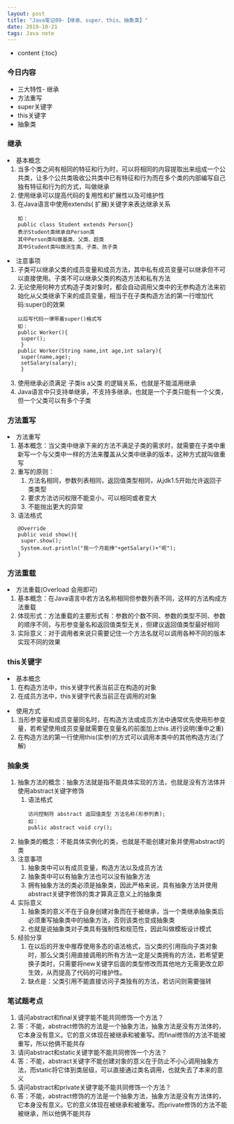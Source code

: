 ```yaml
---  
layout: post  
title: "Java笔记09-【继承、super、this、抽象类】"  
date: 2019-10-21  
tags: Java note  
---  
```


* content
{:toc}




### 今日内容 
- 三大特性- 继承 
- 方法重写
- super关键字
- this关键字
- 抽象类

### 继承
  <li>基本概念
    <ol>
      <li>当多个类之间有相同的特征和行为时，可以将相同的内容提取出来组成一个公共类，让多个公共类吸收公共类中已有特征和行为而在多个类的内部编写自己独有特征和行为的方式，叫做继承</li>
      <li>使用继承可以提高代码的复用性和扩展性以及可维护性</li>
      <li>在Java语言中使用extends(
 扩展)关键字来表达继承关系
        <div class="language-java highlighter-rouge"><div class="highlight"><pre class="highlight"><code><span class="err">如：</span>
<span class="kd">public</span> <span class="kd">class</span> <span class="nc">Student</span> <span class="kd">extends</span> <span class="nc">Person</span><span class="o">{}</span>
<span class="err">表示</span><span class="n">Student</span><span class="err">类继承自</span><span class="n">Person</span><span class="err">类</span>
<span class="err">其中</span><span class="n">Person</span><span class="err">类叫做基类、父类、超类</span>
<span class="err">其中</span><span class="n">Student</span><span class="err">类叫做派生类、子类、孩子类</span>
</code></pre></div>        </div>
      </li>
    </ol>
  </li>
  <li>注意事项
    <ol>
      <li>子类可以继承父类的成员变量和成员方法，其中私有成员变量可以继承但不可以直接使用。子类不可以继承父类的构造方法和私有方法</li>
      <li>无论使用何种方式构造子类对象时，都会自动调用父类中的无参构造方法来初始化从父类继承下来的成员变量，相当于在子类构造方法的第一行增加代码:super()的效果
        <div class="language-java highlighter-rouge"><div class="highlight"><pre class="highlight"><code><span class="err">以后写代码一律带着</span><span class="kd">super</span><span class="o">()</span><span class="err">格式写</span>
<span class="err">如：</span>
<span class="kd">public</span> <span class="nf">Worker</span><span class="o">(){</span>
 <span class="kd">super</span><span class="o">();</span>
 <span class="o">}</span>
<span class="kd">public</span> <span class="nf">Worker</span><span class="o">(</span><span class="nc">String</span> <span class="n">name</span><span class="o">,</span><span class="kt">int</span> <span class="n">age</span><span class="o">,</span><span class="kt">int</span> <span class="n">salary</span><span class="o">){</span>
 <span class="kd">super</span><span class="o">(</span><span class="n">name</span><span class="o">,</span><span class="n">age</span><span class="o">);</span>
 <span class="n">setSalary</span><span class="o">(</span><span class="n">salary</span><span class="o">);</span>
 <span class="o">}</span>  
</code></pre></div>        </div>
      </li>
      <li>使用继承必须满足 子类is a父类 的逻辑关系，也就是不能滥用继承</li>
      <li>Java语言中只支持单继承，不支持多继承，也就是一个子类只能有一个父类，但一个父类可以有多个子类</li>
    </ol>
  </li>
  
  

### 方法重写

  <li>方法重写
    <ol>
      <li>基本概念：当父类中继承下来的方法不满足子类的需求时，就需要在子类中重新写一个与父类中一样的方法来覆盖从父类中继承的版本，这种方式就叫做重写</li>
      <li>重写的原则：
        <ol>
          <li>方法名相同，参数列表相同，返回值类型相同，从jdk1.5开始允许返回子类类型</li>
          <li>要求方法访问权限不能变小，可以相同或者变大</li>
          <li>不能抛出更大的异常</li>
        </ol>
      </li>
      <li>语法格式
        <div class="language-java highlighter-rouge"><div class="highlight"><pre class="highlight"><code><span class="nd">@Override</span>
<span class="kd">public</span> <span class="kt">void</span> <span class="nf">show</span><span class="o">(){</span>
 <span class="kd">super</span><span class="o">.</span><span class="na">show</span><span class="o">();</span>
 <span class="nc">System</span><span class="o">.</span><span class="na">out</span><span class="o">.</span><span class="na">println</span><span class="o">(</span><span class="s">"我一个月能挣"</span><span class="o">+</span><span class="n">getSalary</span><span class="o">()+</span><span class="s">"呢"</span><span class="o">);</span>
<span class="o">}</span>
</code></pre></div>        </div>
      </li>
    </ol>
  </li>

### 方法重载
<li>方法重载(Overload 会用即可)
    <ol>
      <li>基本概念：在Java语言中若方法名称相同但参数列表不同，这样的方法构成方法重载</li>
      <li>体现形式：方法重载的主要形式有：参数的个数不同、参数的类型不同、参数的顺序不同，与形参变量名和返回值类型无关，但建议返回值类型最好相同</li>
      <li>实际意义：对于调用者来说只需要记住一个方法名就可以调用各种不同的版本实现不同的效果</li>
    </ol>
  </li>
  
  
### this关键字
  <li>基本概念
    <ol>
      <li>在构造方法中，this关键字代表当前正在构造的对象</li>
      <li>在成员方法中，this关键字代表当前正在调用的对象</li>
    </ol>
  </li>
  <li>使用方式
    <ol>
      <li>当形参变量和成员变量同名时，在构造方法或成员方法中通常优先使用形参变量，若希望使用成员变量就需要在变量名的前面加上this.进行说明(重中之重)</li>
      <li>在构造方法的第一行使用this(实参)的方式可以调用本类中的其他构造方法(了解)</li>
    </ol>
  </li>

### 抽象类
<ol>
  <li>抽象方法的概念：抽象方法就是指不能具体实现的方法，也就是没有方法体并使用abstract关键字修饰
    <ol>
      <li>语法格式
        <div class="language-java highlighter-rouge"><div class="highlight"><pre class="highlight"><code><span class="err">访问控制符</span> <span class="kd">abstract</span> <span class="err">返回值类型</span> <span class="err">方法名称</span><span class="o">(</span><span class="err">形参列表</span><span class="o">);</span>
<span class="err">如：</span>
<span class="kd">public</span> <span class="kd">abstract</span> <span class="kt">void</span> <span class="nf">cry</span><span class="o">();</span>
</code></pre></div>        </div>
      </li>
    </ol>
  </li>
  <li>抽象类的概念：不能具体实例化的类，也就是不能创建对象并使用abstract的类</li>
  <li>注意事项
    <ol>
      <li>抽象类中可以有成员变量，构造方法以及成员方法</li>
      <li>抽象类中可以有抽象方法也可以没有抽象方法</li>
      <li>拥有抽象方法的类必须是抽象类，因此严格来说，具有抽象方法并使用abstract关键字修饰的类才算真正意义上的抽象类</li>
    </ol>
  </li>
  <li>实际意义
    <ol>
      <li>抽象类的意义不在于自身创建对象而在于被继承，当一个类继承抽象类后必须重写抽象类中的抽象方法，否则该类也变成抽象类</li>
      <li>也就是说抽象类对子类具有强制性和规范性，因此叫做模板设计模式</li>
    </ol>
  </li>
  <li>经验分享
    <ol>
      <li>在以后的开发中推荐使用多态的语法格式，当父类的引用指向子类对象时，那么父类引用直接调用的所有方法一定是父类拥有的方法，若希望更换子类时，只需要将new关键字后面的类型修改而其他地方无需更改立即生效，从而提高了代码的可维护性。</li>
      <li>缺点是：父类引用不能直接访问子类独有的方法，若访问则需要强转</li>
    </ol>
  </li>
</ol>


### 笔试题考点
<ol>
  <li>请问abstract和final关键字能不能共同修饰一个方法？</li>
  <li>答：不能，abstract修饰的方法是一个抽象方法，抽象方法是没有方法体的，它本身没有意义。它的意义体现在被继承和被重写。而final修饰的方法不能被重写，所以他俩不能共存</li>
  <li>请问abstract和static关键字能不能共同修饰一个方法？</li>
  <li>答：不能，abstract关键字不能创建对象的意义在于防止不小心调用抽象方法，而static将它体到类层级，可以直接通过类名调用，也就失去了本来的意义</li>
  <li>请问abstract和private关键字能不能共同修饰一个方法？</li>
  <li>答：不能，abstract修饰的方法是一个抽象方法，抽象方法是没有方法体的，它本身没有意义。它的意义体现在被继承和被重写。而private修饰的方法不能被继承，所以他俩不能共存</li>
</ol>